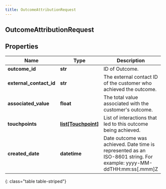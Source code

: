 ```yaml
---
title: OutcomeAttributionRequest
---
```

## OutcomeAttributionRequest

## Properties

|Name | Type | Description | Notes|
|------------ | ------------- | ------------- | -------------|
| **outcome_id** | **str** | ID of Outcome. | |
| **external_contact_id** | **str** | The external contact ID of the customer who achieved the outcome. | [optional] |
| **associated_value** | **float** | The total value associated with the customer&#39;s outcome. | |
| **touchpoints** | [**list[Touchpoint]**](Touchpoint.html) | List of interactions that led to this outcome being achieved. | |
| **created_date** | **datetime** | Date outcome was achieved. Date time is represented as an ISO-8601 string. For example: yyyy-MM-ddTHH:mm:ss[.mmm]Z | |
{: class="table table-striped"}



